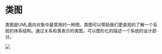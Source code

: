 # 类图

类图是UML面向对象中最常用的一种图，类图可以帮助我们更直观的了解一个系统的体系结构。通过关系和类表示的类图，可以图形化的描述一个系统的设计部分。

![](https://raw.githubusercontent.com/ZanderZhao/images/master/img2019/20191015183247.jpg)









































